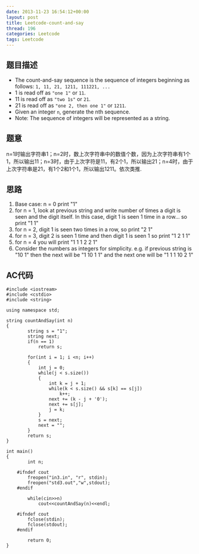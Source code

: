 ```yaml
---
date: 2013-11-23 16:54:12+00:00
layout: post
title: Leetcode-count-and-say
thread: 196
categories: Leetcode
tags: Leetcode
---
```

## 题目描述
*   The count-and-say sequence is the sequence of integers beginning as follows:
`1, 11, 21, 1211, 111221, ...`
*   1 is read off as `"one 1"` or `11`.
*   11 is read off as `"two 1s"` or `21`.
*   21 is read off as `"one 2, then one 1"` or `1211`.
*   Given an integer `n`, generate the nth sequence.
*   Note: The sequence of integers will be represented as a string.

## 题意
n=1时输出字符串1；n=2时，数上次字符串中的数值个数，因为上次字符串有1个1，所以输出11；n=3时，由于上次字符是11，有2个1，所以输出21；n=4时，由于上次字符串是21，有1个2和1个1，所以输出1211。依次类推.

## 思路
1.  Base case: n = 0 print "1" 
2.  for n = 1, look at previous string and write number of times a digit is seen and the digit itself. In this case, digit 1 is seen 1 time in a row... so print "1 1" 
3.  for n = 2, digit 1 is seen two times in a row, so print "2 1" 
4.  for n = 3, digit 2 is seen 1 time and then digit 1 is seen 1 so print "1 2 1 1" 
5.  for n = 4 you will print "1 1 1 2 2 1" 
6.  Consider the numbers as integers for simplicity. e.g. if previous string is "10 1" then the next will be "1 10 1 1" and the next one will be "1 1 1 10 2 1"

## AC代码

    #include <iostream>
    #include <cstdio>
    #include <string>
    
    using namespace std;
    
    string countAndSay(int n)
    {
        	string s = "1";
        	string next;
        	if(n == 1)
        		return s;
        
        	for(int i = 1; i <n; i++)
        	{
        		int j = 0;
        		while(j < s.size())
        		{
        			int k = j + 1;
        			while(k < s.size() && s[k] == s[j])
        				k++;
        			next += (k - j + '0');
        			next += s[j];
        			j = k;
        		}
        		s = next;
        		next = "";
        	}
        	return s;
    }
    
    int main()
    {
        	int n;
        
        #ifndef cout
        	freopen("in3.in", "r", stdin);
        	freopen("std3.out","w",stdout);
        #endif
        
        	while(cin>>n)
        		cout<<countAndSay(n)<<endl;
        
        #ifndef cout
        	fclose(stdin);
        	fclose(stdout);
        #endif
        
        	return 0;
    }